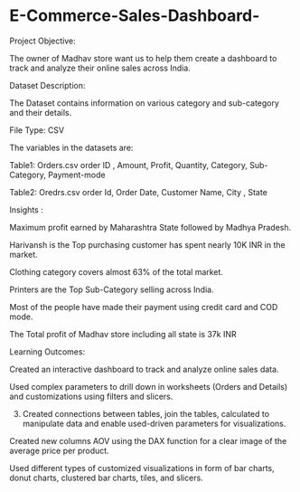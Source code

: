 # E-Commerce-Sales-Dashboard-

Project Objective:

The owner of Madhav store want us to help them create a dashboard to track and analyze their online sales across India.

Dataset Description:

The Dataset contains information on various category and sub-category and their details.

File Type: CSV

The variables in the datasets are:

Table1: Orders.csv order ID , Amount, Profit, Quantity, Category, Sub-Category, Payment-mode

Table2: Oredrs.csv order Id, Order Date, Customer Name, City , State

Insights :

Maximum profit earned by Maharashtra State followed by Madhya Pradesh.

Harivansh is the Top purchasing customer has spent nearly 10K INR in the market.

Clothing category covers almost 63% of the total market.

Printers are the Top Sub-Category selling across India.

Most of the people have made their payment using credit card and COD mode.

The Total profit of Madhav store including all state is 37k INR

Learning Outcomes:

Created an interactive dashboard to track and analyze online sales data.

Used complex parameters to drill down in worksheets (Orders and Details) and customizations using filters and slicers.

3) Created connections between tables, join the tables, calculated to manipulate data and enable used-driven parameters for visualizations.

Created new columns AOV using the DAX function for a clear image of the average price per product.

Used different types of customized visualizations in form of bar charts, donut charts, clustered bar charts, tiles, and slicers.

